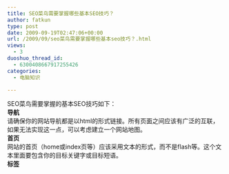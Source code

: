 ```yaml
---
title: SEO菜鸟需要掌握哪些基本SEO技巧？
author: fatkun
type: post
date: 2009-09-19T02:47:06+00:00
url: /2009/09/seo菜鸟需要掌握哪些基本seo技巧？.html
views:
  - 3
duoshuo_thread_id:
  - 6300408667917255426
categories:
  - 电脑知识

---
```

SEO菜鸟需要掌握的基本SEO技巧如下：  
**导航**  
请确保你的网站导航都是以html的形式链接。所有页面之间应该有广泛的互联，如果无法实现这一点，可以考虑建立一个网站地图。  
**首页**  
网站的首页（home或index页等）应该采用文本的形式，而不是flash等。这个文本里面要包含你的目标关键字或目标短语。  
**标签**  


<title>  < /title>这是标题标签，这里面应当包含你最重要的目标关键词。<br /> <b>Meta Tags</b><br /> &#8216;description tag&#8217;（描述标签） 和 &#8216;keyword tag&#8217; （关键词标签）应包含你的目标关键字或目标短语，但不要重复。<br /> &#8230;</p> 
  
  <p>    <!--more-->
    
    <br /> SEO菜鸟需要掌握的基本SEO技巧如下：<br /> <b>导航</b><br /> 请确保你的网站导航都是以html的形式链接。所有页面之间应该有广泛的互联，如果无法实现这一点，可以考虑建立一个网站地图。<br /> <b>首页</b><br /> 网站的首页（home或index页等）应该采用文本的形式，而不是flash等。这个文本里面要包含你的目标关键字或目标短语。<br /> <b>标签</b><br /> 
    
    <title>      < /title>这是标题标签，这里面应当包含你最重要的目标关键词。<br /> <b>Meta Tags</b><br /> &#8216;description tag&#8217;（描述标签） 和 &#8216;keyword tag&#8217; （关键词标签）应包含你的目标关键字或目标短语，但不要重复。<br /> <b>Alt Tags</b><br /> 网站上重要的图片，如：logo，照片，导航图片等，要加上简单的描述。<br /> <b>关键词文本</b><br /> 在你的站点中，应该有一些包含着很高关键字密度的页面。但这个办法不要使用过头，否则会被搜索引擎当作是作弊而适得其反。<br /> <b>向搜索引擎提交</b><br /> 请不要使用软件或自动提交服务。其实，没有必要向成千上百的搜索引擎提交你的网址。五大主要搜索引擎和目录占着90%的搜索流量。手动的向那几个熟悉的搜索引擎提交你的网址就够了，那花不了你几分钟时间。<br /> <b>友情链接</b><br /> 和同行网站进行友情链接，内容相关、PR值比自己高的站点最好。千万不要加入链接养殖场 （Link Form），那样会让你被搜索引擎封掉。<br /> 以上的建议，非常简短的，但对于SEO菜鸟非常管用。如果你想更多的学习SEO，并让自己的站点成为互联网上的明星，那么你应该把SEO十万个为什么订阅下来。<br /> 作者:夫唯@SEO培训 SEO修订1.1 2008-09-28</p>